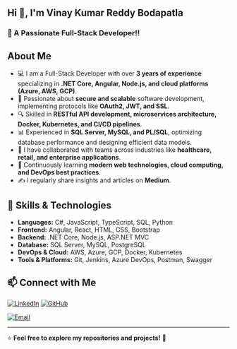 ## Hi 👋, I'm Vinay Kumar Reddy Bodapatla

### 🚀 A Passionate Full-Stack Developer!!



## About Me

- 💻 I am a Full-Stack Developer with over **3 years of experience** specializing in **.NET Core, Angular, Node.js, and cloud platforms (Azure, AWS, GCP)**.
- 🎯 Passionate about **secure and scalable** software development, implementing protocols like **OAuth2, JWT, and SSL**.
- 🔍 Skilled in **RESTful API development, microservices architecture, Docker, Kubernetes, and CI/CD pipelines**.
- 📊 Experienced in **SQL Server, MySQL, and PL/SQL**, optimizing database performance and designing efficient data models.
- 🤝 I have collaborated with teams across industries like **healthcare, retail, and enterprise applications**.
- 📖 Continuously learning **modern web technologies, cloud computing, and DevOps best practices**.
- ✍️ I regularly share insights and articles on **Medium**.

## 🌟 Skills & Technologies

- **Languages:** C#, JavaScript, TypeScript, SQL, Python
- **Frontend:** Angular, React, HTML, CSS, Bootstrap
- **Backend:** .NET Core, Node.js, ASP.NET MVC
- **Database:** SQL Server, MySQL, PostgreSQL
- **DevOps & Cloud:** AWS, Azure, GCP, Docker, Kubernetes
- **Tools & Platforms:** Git, Jenkins, Azure DevOps, Postman, Swagger

## 📫 Connect with Me

[![LinkedIn](https://img.shields.io/badge/-LinkedIn-blue?style=flat&logo=linkedin)](https://www.linkedin.com/in/vinaybodapatla) 
[![GitHub](https://img.shields.io/badge/-GitHub-black?style=flat&logo=github)]([https://github.com/VinayBodapatla](https://github.com/bodapatlavinay)) 

[![Email](https://img.shields.io/badge/Email-%23D14836?style=flat&logo=gmail&logoColor=white)](mailto:bodapatlavinaykumarreddy@gmail.com)


---

⭐️ **Feel free to explore my repositories and projects!** 🚀


